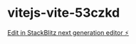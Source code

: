 # vitejs-vite-53czkd

[Edit in StackBlitz next generation editor ⚡️](https://stackblitz.com/~/github.com/ormwish/vitejs-vite-53czkd)